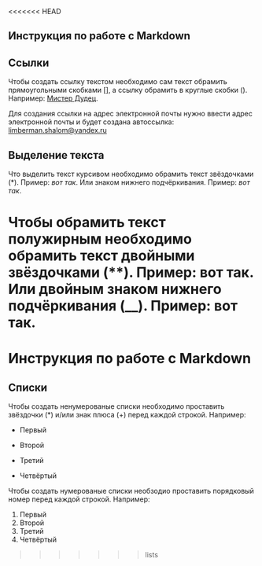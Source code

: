 <<<<<<< HEAD
## Инструкция по работе с Markdown

## Cсылки

Чтобы создать ссылку текстом необходимо сам текст обрамить прямоугольными скобками [], а ссылку обрамить в круглые скобки (). Например: [Мистер Дудец](https://yandex.ru/video/preview/7379007408595769503).

Для создания ссылки на адрес электронной почты нужно ввести адрес электронной почты и будет создана автоссылка: limberman.shalom@yandex.ru
## Выделение текста 

Что выделить текст курсивом необходимо обрамить текст звёздочками (*). Пример: *вот так*. Или знаком нижнего подчёркивания. Пример: _вот так_.

Чтобы обрамить текст полужирным необходимо обрамить текст двойными звёздочками (**). Пример: **вот так**. Или двойным знаком нижнего подчёркивания (__). Пример: __вот так__.
=======
# Инструкция по работе с Markdown

## Списки

Чтобы создать ненумерованые списки необходимо проставить звёздочки (*) и/или знак плюса (+) перед каждой строкой. Например:
* Первый
+ Второй
* Третий
+ Четвёртый

Чтобы создать нумерованые списки необзодио проставить порядковый номер перед каждой строкой. Например:
1. Первый 
2. Второй
3. Третий
4. Четвёртый
>>>>>>> lists
